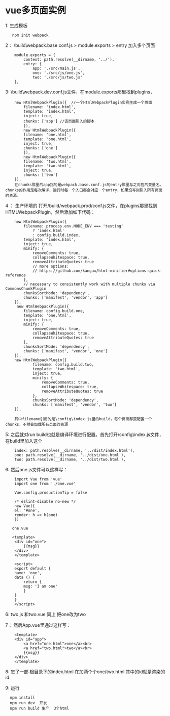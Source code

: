 # vue多页面实例

1:  生成模板

       npm init webpack 

2： \build\webpack.base.conf.js >    module.exports > entry 加入多个页面


        module.exports = {
            context: path.resolve(__dirname, '../'),
            entry: {
                app: './src/main.js',
                one: './src/js/one.js',
                two: './src/js/two.js'
        },

3: \build\webpack.dev.conf.js文件，在module.exports那里找到plugins，
        
        new HtmlWebpackPlugin({  //一个HtmlWebpackPlugin实例生成一个页面
            filename: 'index.html',
            template: 'index.html',
            inject: true,
            chunks: ['app'] //该页面引入的脚本
            }),
            new HtmlWebpackPlugin({
            filename: 'one.html',
            template: 'one.html',
            inject: true,
            chunks: ['one']
            }),
            new HtmlWebpackPlugin({
            filename: 'two.html',
            template: 'two.html',
            inject: true,
            chunks: ['two']
        }),
        在chunks那里的app指的是webpack.base.conf.js的entry那里与之对应的变量名。chunks的作用是每次编译、运行时每一个入口都会对应一个entry，如果没写则引入所有页面的资源。

4 ： 生产环境的 打开/build/webpack.prod/conf.js文件，在plugins那里找到HTMLWebpackPlugin，然后添加如下代码： 
        

        new HtmlWebpackPlugin({
            filename: process.env.NODE_ENV === 'testing'
                ? 'index.html'
                : config.build.index,
            template: 'index.html',
            inject: true,
            minify: {
                removeComments: true,
                collapseWhitespace: true,
                removeAttributeQuotes: true
                // more options:
                // https://github.com/kangax/html-minifier#options-quick-reference
            },
            // necessary to consistently work with multiple chunks via CommonsChunkPlugin
            chunksSortMode: 'dependency',
            chunks: ['manifest', 'vendor', 'app']
        }),
         new HtmlWebpackPlugin({
            filename: config.build.one,
            template: 'one.html',
            inject: true,
            minify: {
                removeComments: true,
                collapseWhitespace: true,
                removeAttributeQuotes: true
            },
            chunksSortMode: 'dependency',
            chunks: ['manifest', 'vendor', 'one']
        }),
        new HtmlWebpackPlugin({
                filename: config.build.two,
                template: 'two.html',
                inject: true,
                minify: {
                    removeComments: true,
                    collapseWhitespace: true,
                    removeAttributeQuotes: true
                },
                chunksSortMode: 'dependency',
                chunks: ['manifest', 'vendor', 'two']
        }),

        其中filename引用的是\config\index.js里的build，每个页面都要配置一个chunks，不然会加载所有页面的资源

5:     之后就对run build也就是编译环境进行配置。首先打开\config\index.js文件，在build里加入这个
        
        index: path.resolve(__dirname, '../dist/index.html'),
        one: path.resolve(__dirname, '../dist/one.html'),
        two: path.resolve(__dirname, '../dist/two.html'),

6:    然后one.js文件可以这样写：
       
        import Vue from 'vue'
        import one from './one.vue'

        Vue.config.productionTip = false

        /* eslint-disable no-new */
        new Vue({
        el: '#one',
        render: h => h(one)
        })
       
       one.vue
        
       <template>
        <div id="one">
            {{msg}}
        </div>
        </template>

        <script>
        export default {
        name: 'one',
        data () {
            return {
            msg: 'I am one'
            }
        }
        }
        </script>

6: two.js  和two.vue 同上  把one改为two 


7： 然后App.vue里通过这样写：
  
        <template>
        <div id="app">
            <a href="one.html">one</a><br>
            <a href="two.html">two</a><br>
            {{msg}}
        </div>
        </template>
8:  忘了一部 根目录下的index.html 在加两个个one/two.html  其中的id就是渲染的id

9: 运行
   
      npm install 
      npm run dev  开发
      npm run build 生产  3个html
